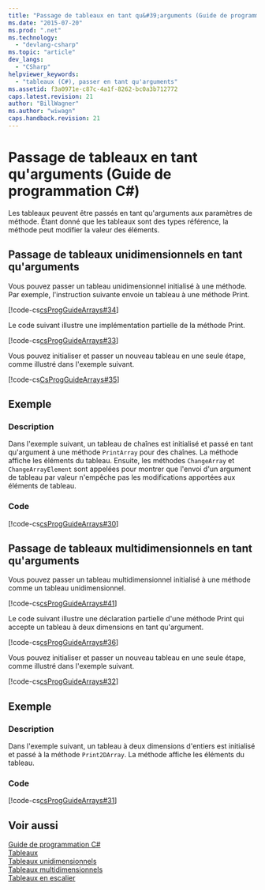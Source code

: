 ```yaml
---
title: "Passage de tableaux en tant qu&#39;arguments (Guide de programmation&#160;C#) | Microsoft Docs"
ms.date: "2015-07-20"
ms.prod: ".net"
ms.technology: 
  - "devlang-csharp"
ms.topic: "article"
dev_langs: 
  - "CSharp"
helpviewer_keywords: 
  - "tableaux (C#), passer en tant qu'arguments"
ms.assetid: f3a0971e-c87c-4a1f-8262-bc0a3b712772
caps.latest.revision: 21
author: "BillWagner"
ms.author: "wiwagn"
caps.handback.revision: 21
---
```

# Passage de tableaux en tant qu&#39;arguments (Guide de programmation&#160;C#)
Les tableaux peuvent être passés en tant qu'arguments aux paramètres de méthode.  Étant donné que les tableaux sont des types référence, la méthode peut modifier la valeur des éléments.  
  
## Passage de tableaux unidimensionnels en tant qu'arguments  
 Vous pouvez passer un tableau unidimensionnel initialisé à une méthode.  Par exemple, l'instruction suivante envoie un tableau à une méthode Print.  
  
 [!code-cs[csProgGuideArrays#34](../../../csharp/programming-guide/arrays/codesnippet/csharp/passing-arrays-as-argume_1.cs)]  
  
 Le code suivant illustre une implémentation partielle de la méthode Print.  
  
 [!code-cs[csProgGuideArrays#33](../../../csharp/programming-guide/arrays/codesnippet/csharp/passing-arrays-as-argume_2.cs)]  
  
 Vous pouvez initialiser et passer un nouveau tableau en une seule étape, comme illustré dans l'exemple suivant.  
  
 [!code-cs[CsProgGuideArrays#35](../../../csharp/programming-guide/arrays/codesnippet/csharp/passing-arrays-as-argume_3.cs)]  
  
## Exemple  
  
### Description  
 Dans l'exemple suivant, un tableau de chaînes est initialisé et passé en tant qu'argument à une méthode `PrintArray` pour des chaînes.  La méthode affiche les éléments du tableau.  Ensuite, les méthodes `ChangeArray` et `ChangeArrayElement` sont appelées pour montrer que l'envoi d'un argument de tableau par valeur n'empêche pas les modifications apportées aux éléments de tableau.  
  
### Code  
 [!code-cs[csProgGuideArrays#30](../../../csharp/programming-guide/arrays/codesnippet/csharp/passing-arrays-as-argume_4.cs)]  
  
## Passage de tableaux multidimensionnels en tant qu'arguments  
 Vous pouvez passer un tableau multidimensionnel initialisé à une méthode comme un tableau unidimensionnel.  
  
 [!code-cs[csProgGuideArrays#41](../../../csharp/programming-guide/arrays/codesnippet/csharp/passing-arrays-as-argume_5.cs)]  
  
 Le code suivant illustre une déclaration partielle d'une méthode Print qui accepte un tableau à deux dimensions en tant qu'argument.  
  
 [!code-cs[csProgGuideArrays#36](../../../csharp/programming-guide/arrays/codesnippet/csharp/passing-arrays-as-argume_6.cs)]  
  
 Vous pouvez initialiser et passer un nouveau tableau en une seule étape, comme illustré dans l'exemple suivant.  
  
 [!code-cs[csProgGuideArrays#32](../../../csharp/programming-guide/arrays/codesnippet/csharp/passing-arrays-as-argume_7.cs)]  
  
## Exemple  
  
### Description  
 Dans l'exemple suivant, un tableau à deux dimensions d'entiers est initialisé et passé à la méthode `Print2DArray`.  La méthode affiche les éléments du tableau.  
  
### Code  
 [!code-cs[csProgGuideArrays#31](../../../csharp/programming-guide/arrays/codesnippet/csharp/passing-arrays-as-argume_8.cs)]  
  
## Voir aussi  
 [Guide de programmation C\#](../../../csharp/programming-guide/index.md)   
 [Tableaux](../../../csharp/programming-guide/arrays/index.md)   
 [Tableaux unidimensionnels](../../../csharp/programming-guide/arrays/single-dimensional-arrays.md)   
 [Tableaux multidimensionnels](../../../csharp/programming-guide/arrays/multidimensional-arrays.md)   
 [Tableaux en escalier](../../../csharp/programming-guide/arrays/jagged-arrays.md)